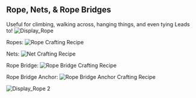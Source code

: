 ## Rope, Nets, & Rope Bridges

Useful for climbing, walking across, hanging things, and even tying Leads to!
![Display_Rope](https://github.com/l1nkl3/ValleyCraft/blob/gh-pages/wiki-images/display_rope_1.png)

Ropes:
![Rope Crafting Recipe](https://github.com/l1nkl3/ValleyCraft/blob/gh-pages/wiki-images/rope.png)

Nets:
![Net Crafting Recipe](https://github.com/l1nkl3/ValleyCraft/blob/gh-pages/wiki-images/net.png)

Rope Bridge:
![Rope Bridge Crafting Recipe](https://github.com/l1nkl3/ValleyCraft/blob/gh-pages/wiki-images/bridge.png)

Rope Bridge Anchor:
![Rope Bridge Anchor Crafting Recipe](https://github.com/l1nkl3/ValleyCraft/blob/gh-pages/wiki-images/anchor.png)

![Display_Rope 2](https://github.com/l1nkl3/ValleyCraft/blob/gh-pages/wiki-images/display_rope_2.png)
